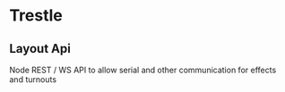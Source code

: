 # Trestle
## Layout Api

Node REST / WS API to allow serial and other communication for effects and turnouts